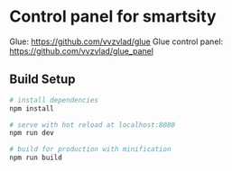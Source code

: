 # Control panel for smartsity

Glue: https://github.com/vvzvlad/glue
Glue control panel: https://github.com/vvzvlad/glue_panel

## Build Setup

``` bash
# install dependencies
npm install

# serve with hot reload at localhost:8080
npm run dev

# build for production with minification
npm run build
```
